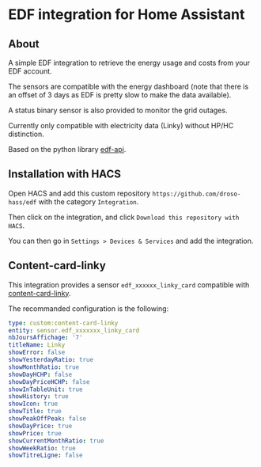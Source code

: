 # EDF integration for Home Assistant

## About

A simple EDF integration to retrieve the energy usage and costs from your EDF account.

The sensors are compatible with the energy dashboard (note that there is an offset of 3 days as EDF is pretty slow to make the data available).

A status binary sensor is also provided to monitor the grid outages.

Currently only compatible with electricity data (Linky) without HP/HC distinction.

Based on the python library [edf-api](https://github.com/droso-hass/edf-api).


## Installation with HACS

Open HACS and add this custom repository `https://github.com/droso-hass/edf` with the category `Integration`.

Then click on the integration, and click `Download this repository with HACS`.

You can then go in `Settings > Devices & Services` and add the integration.



## Content-card-linky

This integration provides a sensor `edf_xxxxxx_linky_card` compatible with  [content-card-linky](https://github.com/saniho/content-card-linky).

The recommanded configuration is the following:

```yaml
type: custom:content-card-linky
entity: sensor.edf_xxxxxxx_linky_card
nbJoursAffichage: '7'
titleName: Linky
showError: false
showYesterdayRatio: true
showMonthRatio: true
showDayHCHP: false
showDayPriceHCHP: false
showInTableUnit: true
showHistory: true
showIcon: true
showTitle: true
showPeakOffPeak: false
showDayPrice: true
showPrice: true
showCurrentMonthRatio: true
showWeekRatio: true
showTitreLigne: false
```